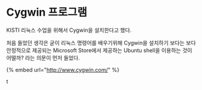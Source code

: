# Cygwin 프로그램

KISTI 리눅스 수업을 위해서  Cygwin을 설치한다고 했다. 

처음 들었던 생각은 굳이 리눅스 명령어를 배우기위해 Cygwin을 설치하기 보다는 보다 안정적으로 제공되는 Microsoft Store에서 제공하는 Ubuntu shell을 이용하는 것이 어떨까? 라는 의문이 먼저 들었다.

{% embed url="http://www.cygwin.com/" %}

  t

